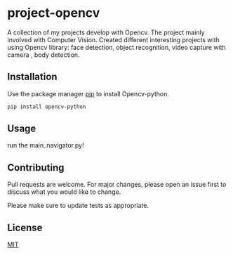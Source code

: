# project-opencv

A collection of my projects develop with Opencv. The project mainly involved with Computer Vision.
Created different interesting projects with using Opencv library: face detection, object recognition, video capture with camera , body detection.

## Installation

Use the package manager [pip](https://pip.pypa.io/en/stable/) to install Opencv-python.

```bash
pip install opencv-python
```

## Usage

run the main_navigator.py!

## Contributing
Pull requests are welcome. For major changes, please open an issue first to discuss what you would like to change.

Please make sure to update tests as appropriate.

## License
[MIT](https://choosealicense.com/licenses/mit/)